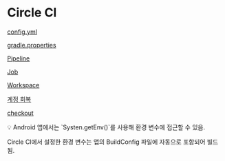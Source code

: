 # Circle CI

[config.yml](Circle%20CI%206c0a6ef63695458bbe02e5a825d315c1/config%20yml%20db291870275b46ca8e558abd190aab37.md)

[gradle.properties](Circle%20CI%206c0a6ef63695458bbe02e5a825d315c1/gradle%20properties%208f88e2127e6c49c197e1f9199b76a567.md)

[Pipeline](Circle%20CI%206c0a6ef63695458bbe02e5a825d315c1/Pipeline%204ba70061b8994f88a09bd91fb6264142.md)

[Job](Circle%20CI%206c0a6ef63695458bbe02e5a825d315c1/Job%2004be74c0e4e248df9e0ea51c732e41b1.md)

[Workspace](Circle%20CI%206c0a6ef63695458bbe02e5a825d315c1/Workspace%20a1693f76fa714e8f9db23b3bb0a166a0.md)

[계정 회복](Circle%20CI%206c0a6ef63695458bbe02e5a825d315c1/%E1%84%80%E1%85%A8%E1%84%8C%E1%85%A5%E1%86%BC%20%E1%84%92%E1%85%AC%E1%84%87%E1%85%A9%E1%86%A8%2093b839629da2428db89cad110ffe733e.md)

[checkout](Circle%20CI%206c0a6ef63695458bbe02e5a825d315c1/checkout%202d99d5981ade4556b135faa15fe8d577.md)

<aside>
💡 Android 앱에서는 `Systen.getEnv()`를 사용해 환경 변수에 접근할 수 있음.

Circle CI에서 설정한 환경 변수는 앱의 BuildConfig 파일에 자동으로 포함되어 빌드됨.

</aside>